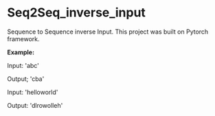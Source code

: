 # Seq2Seq_inverse_input
Sequence to Sequence inverse Input.
This project was built on Pytorch framework. 

**Example:**

Input: 'abc'

Output; 'cba'

Input: 'helloworld'

Output: 'dlrowolleh'

